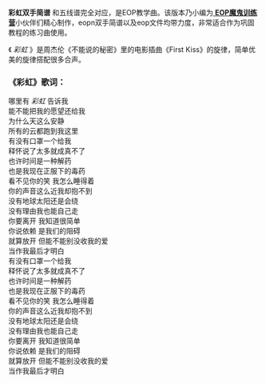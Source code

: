

**彩虹双手简谱** 和五线谱完全对应，是EOP教学曲。该版本乃小编为[
**EOP魔鬼训练营**](sale-10-【EOP魔鬼训练营】无敌键盘钢琴指法教程-30天成为钢琴大师.html)小伙伴们精心制作，eopn双手简谱以及eop文件均带力度，非常适合作为巩固教程的练习曲使用。

《 _彩虹_ 》是周杰伦《不能说的秘密》里的电影插曲《First Kiss》的旋律，简单优美的旋律搭配很多合声。

### 《彩虹》歌词：

哪里有 _彩虹_ 告诉我  
能不能把我的愿望还给我  
为什么天这么安静  
所有的云都跑到我这里  
有没有口罩一个给我  
释怀说了太多就成真不了  
也许时间是一种解药  
也是我现在正服下的毒药  
看不见你的笑 我怎么睡得着  
你的声音这么近我却抱不到  
没有地球太阳还是会绕  
没有理由我也能自己走  
你要离开 我知道很简单  
你说依赖 是我们的阻碍  
就算放开 但能不能别没收我的爱  
当作我最后才明白  
有没有口罩一个给我  
释怀说了太多就成真不了  
也许时间是一种解药  
也是我现在正服下的毒药  
看不见你的笑 我怎么睡得着  
你的声音这么近我却抱不到  
没有地球太阳还是会绕  
没有理由我也能自己走  
你要离开 我知道很简单  
你说依赖 是我们的阻碍  
就算放开 但能不能别没收我的爱  
当作我最后才明白

